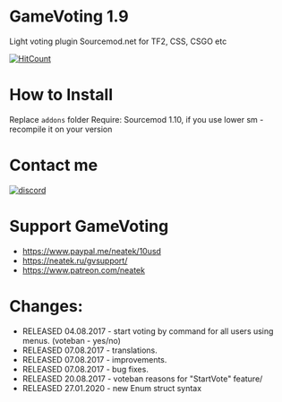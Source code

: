 # GameVoting 1.9
Light voting plugin Sourcemod.net for TF2, CSS, CSGO etc

[![HitCount](http://hits.dwyl.io/neatek/GameVoting.svg)](http://hits.dwyl.io/neatek/GameVoting)

# How to Install
Replace `addons` folder
Require: Sourcemod 1.10, if you use lower sm - recompile it on your version

# Contact me
[![discord](https://neatek.ru/img/Join_me_on_Discord_small.png)](https://discord.gg/J7eSXuU)

# Support GameVoting
- https://www.paypal.me/neatek/10usd
- https://neatek.ru/gvsupport/
- https://www.patreon.com/neatek

# Changes:
- RELEASED 04.08.2017 - start voting by command for all users using menus. (voteban - yes/no)
- RELEASED 07.08.2017 - translations.
- RELEASED 07.08.2017 - improvements.
- RELEASED 07.08.2017 - bug fixes.
- RELEASED 20.08.2017 - voteban reasons for "StartVote" feature/
- RELEASED 27.01.2020 - new Enum struct syntax

